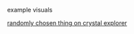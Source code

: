 example visuals

[randomly chosen thing on crystal explorer](https://lite.crystalintelligence.com/visualization/new/1Fw7wvVPhv5eioWQZ2if2zRUcHNdNBfu9r)